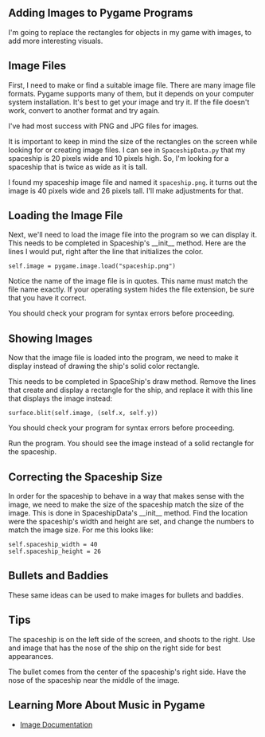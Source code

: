 Adding Images to Pygame Programs
-------------------------------

I'm going to replace the rectangles for objects in my game
with images, to add more interesting visuals.

Image Files
-----------

First, I need to make or find a suitable image file. There are many
image file formats.  Pygame supports many of them, but it depends
on your computer system installation.  It's best to get your
image and try it.  If the file doesn't work, convert to another
format and try again.

I've had most success with PNG and JPG files for images.

It is important to keep in mind the size of the rectangles
on the screen while looking for or creating image files.
I can see in `SpaceshipData.py` that my spaceship is 20
pixels wide and 10 pixels high. So, I'm looking for a spaceship
that is twice as wide as it is tall.

I found my spaceship image file and named it `spaceship.png`.
it turns out the image is 40 pixels wide and 26 pixels
tall. I'll make adjustments for that.


Loading the Image File
----------------------

Next, we'll need to load the image file into the program
so we can display it.  This needs to be completed in 
Spaceship's \_\_init\_\_ method.  Here are the lines I would 
put, right after the line that initializes the color.

    self.image = pygame.image.load("spaceship.png")
    
Notice the name of the image file is in quotes.  This
name must match the file name exactly.  If your operating
system hides the file extension, be sure that you have it
correct.

You should check your program for syntax errors before proceeding.


Showing Images
---------------

Now that the image file is loaded into the program, we need to
make it display instead of drawing the ship's solid color
rectangle.

This needs to be completed in SpaceShip's draw
method.  Remove the lines that create and display a 
rectangle for the ship, and replace it with this
line that displays the image instead:

    surface.blit(self.image, (self.x, self.y))

You should check your program for syntax errors before 
proceeding.

Run the program.  You should see the image instead
of a solid rectangle for the spaceship.

Correcting the Spaceship Size
-----------------------------

In order for the spaceship to behave in a way that makes
sense with the image, we need to make the size of the
spaceship match the size of the image. This is done
in SpaceshipData's \_\_init\_\_ method. Find the
location were the spaceship's width and height are
set, and change the numbers to match the image size.
For me this looks like:

    self.spaceship_width = 40
    self.spaceship_height = 26


Bullets and Baddies
-------------------

These same ideas can be used to make images for bullets and baddies.

Tips
----

The spaceship is on the left side of the screen, and shoots to the
right. Use and image that has the nose of the ship on the right side
for best appearances. 

The bullet comes from the center of the spaceship's right side. Have
the nose of the spaceship near the middle of the image.

Learning More About Music in Pygame
------------------------------------

* [Image Documentation](https://www.pygame.org/docs/ref/image.html)







